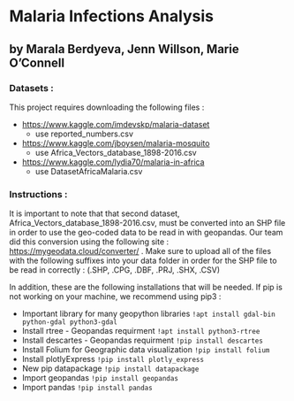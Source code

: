 # Malaria Infections Analysis
## by Marala Berdyeva, Jenn Willson, Marie O’Connell

### Datasets :
This project requires downloading the following files :
- https://www.kaggle.com/imdevskp/malaria-dataset
  - use reported_numbers.csv
- https://www.kaggle.com/jboysen/malaria-mosquito
  - use Africa_Vectors_database_1898-2016.csv
- https://www.kaggle.com/lydia70/malaria-in-africa
  - use DatasetAfricaMalaria.csv

### Instructions :
It is important to note that that second dataset, Africa_Vectors_database_1898-2016.csv, must be converted into an SHP file in order to use the geo-coded data to be read in with geopandas. Our team did this conversion using the following site : https://mygeodata.cloud/converter/ . Make sure to upload all of the files with the following suffixes into your data folder in order for the SHP file to be read in correctly : (.SHP, .CPG, .DBF, .PRJ, .SHX, .CSV)

In addition, these are the following installations that will be needed. If pip is not working on your machine, we recommend using pip3 :

* Important library for many geopython libraries
`!apt install gdal-bin python-gdal python3-gdal`
* Install rtree - Geopandas requirment
`!apt install python3-rtree`
* Install descartes - Geopandas requirment
`!pip install descartes`
* Install Folium for Geographic data visualization
`!pip install folium`
* Install plotlyExpress
`!pip install plotly_express`
* New pip datapackage
`!pip install datapackage`
* Import geopandas
`!pip install geopandas`
* Import pandas
`!pip install pandas`
